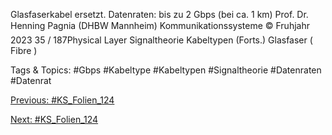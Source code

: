 Glasfaserkabel ersetzt.
Datenraten: bis zu 2 Gbps (bei ca. 1 km)
Prof. Dr. Henning Pagnia (DHBW Mannheim) Kommunikationssysteme © Fruhjahr 2023 35 / 187Physical Layer Signaltheorie
Kabeltypen (Forts.)
Glasfaser ( Fibre )

   Tags & Topics:
   #Gbps
   #Kabeltype
   #Kabeltypen
   #Signaltheorie
   #Datenraten
   #Datenrat

[Previous: #KS_Folien_124](KS_Folien_124.md)

[Next: #KS_Folien_124](KS_Folien_124.md)